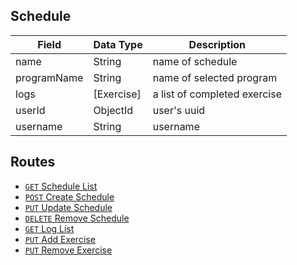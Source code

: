## Schedule

Field | Data Type | Description
--------- | ----------- | -----------
name | String | name of schedule
programName | String | name of selected program
logs | [Exercise] | a list of completed exercise
userId | ObjectId | user's uuid
username | String | username

## Routes
- [```GET``` Schedule List](schedule/GET_list.md)
- [```POST``` Create Schedule](schedule/CREATE_schedule.md)
- [```PUT``` Update Schedule](schedule/UPDATE_schedule.md)
- [```DELETE``` Remove Schedule](schedule/REMOVE_schedule.md)
- [```GET``` Log List](schedule/GET_logs_list.md)
- [```PUT``` Add Exercise](schedule/CREATE_logs_exercise.md)
- [```PUT``` Remove Exercise](schedule/REMOVE_logs_exercise.md)
